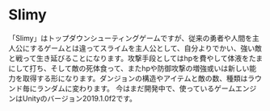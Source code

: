 # Slimy
「Slimy」はトップダウンシューティングゲームですが、従来の勇者や人間を主人公にするゲームとは違ってスライムを主人公として、自分よりでかい、強い敵と戦って生き延びることになります。攻撃手段としてはhpを費やして体液をたまにして打ち、そして敵の死体食って、またhpや防御攻撃の増強或いは新しい能力を取得する形になります。ダンジョンの構造やアイテムと敵の数、種類はラウンド毎にランダムに変わります。 今はまだ開発中で、使っているゲームエンジンはUnityのバージョン2019.1.0f2です。
